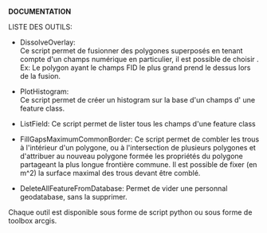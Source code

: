 **DOCUMENTATION**

LISTE DES OUTILS:

- DissolveOverlay:     
Ce script permet de fusionner des polygones superposés en tenant
             compte d'un champs numérique en particulier, il est possible de choisir . Ex: Le polygon ayant le champs
             FID le plus grand prend le dessus lors de la fusion.

- PlotHistogram:     
Ce script permet de créer un histogram sur la base d'un champs d'
             une feature class.
- ListField: 
Ce script permet de lister tous les champs d'une feature class

- FillGapsMaximumCommonBorder:
Ce script permet de combler les trous à l'intérieur d'un polygone, ou à l'intersection de plusieurs polygones et d'attribuer au nouveau polygone formée les propriétés du polygone partageant la plus longue frontière commune. Il est possible de fixer (en m^2) la surface maximal des trous devant être comblé.

- DeleteAllFeatureFromDatabase:
Permet de vider une personnal geodatabase, sans la supprimer.

Chaque outil est disponible sous forme de script python ou sous forme de toolbox arcgis.

